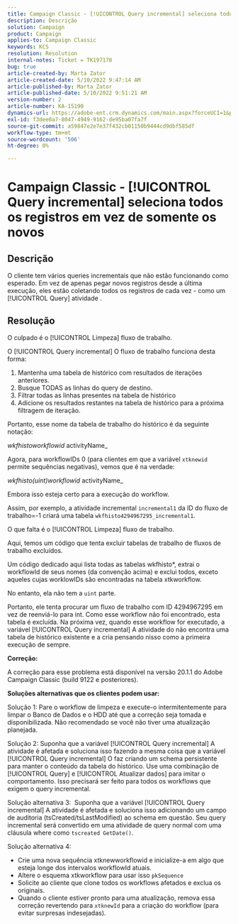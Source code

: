 ```yaml
---
title: Campaign Classic - [!UICONTROL Query incremental] seleciona todos os registros em vez de somente os novos
description: Descrição
solution: Campaign
product: Campaign
applies-to: Campaign Classic
keywords: KCS
resolution: Resolution
internal-notes: Ticket = TK197178
bug: true
article-created-by: Marta Zator
article-created-date: 5/10/2022 9:47:14 AM
article-published-by: Marta Zator
article-published-date: 5/10/2022 9:51:21 AM
version-number: 2
article-number: KA-15190
dynamics-url: https://adobe-ent.crm.dynamics.com/main.aspx?forceUCI=1&pagetype=entityrecord&etn=knowledgearticle&id=ad8bd527-46d0-ec11-a7b5-00224809c101
exl-id: f3dee0a7-8047-4949-9162-de95ba07fa7f
source-git-commit: a59847e2e7e37f432cb01150b9444cd9dbf585df
workflow-type: tm+mt
source-wordcount: '506'
ht-degree: 0%

---
```


# Campaign Classic - [!UICONTROL Query incremental] seleciona todos os registros em vez de somente os novos

## Descrição

O cliente tem vários queries incrementais que não estão funcionando como esperado. Em vez de apenas pegar novos registros desde a última execução, eles estão coletando todos os registros de cada vez - como um [!UICONTROL Query] atividade .

## Resolução

O culpado é o [!UICONTROL Limpeza] fluxo de trabalho.

O [!UICONTROL Query incremental] O fluxo de trabalho funciona desta forma:

1. Mantenha uma tabela de histórico com resultados de iterações anteriores.
1. Busque TODAS as linhas do query de destino.
1. Filtrar todas as linhas presentes na tabela de histórico
1. Adicione os resultados restantes na tabela de histórico para a próxima filtragem de iteração.

Portanto, esse nome da tabela de trabalho do histórico é da seguinte notação:

*wkfhistoworkflowid* activityName_

Agora, para workflowIDs 0 (para clientes em que a variável `xtknewid` permite sequências negativas), vemos que é na verdade:

*wkfhisto(uint)workflowid* activityName_

Embora isso esteja certo para a execução do workflow.

Assim, por exemplo, a atividade incremental `incremental1` da ID do fluxo de trabalho=-1 criará uma tabela `wkfhisto4294967295_incremental1`.

O que falta é o [!UICONTROL Limpeza] fluxo de trabalho.

Aqui, temos um código que tenta excluir tabelas de trabalho de fluxos de trabalho excluídos.

Um código dedicado aqui lista todas as tabelas wkfhisto\*, extrai o workflowId de seus nomes (da convenção acima) e exclui todos, exceto aqueles cujas worklowIDs são encontradas na tabela xtkworkflow.

No entanto, ela não tem a `uint` parte.

Portanto, ele tenta procurar um fluxo de trabalho com ID 4294967295 em vez de reenviá-lo para int. Como esse workflow não foi encontrado, esta tabela é excluída. Na próxima vez, quando esse workflow for executado, a variável [!UICONTROL Query incremental] A atividade do não encontra uma tabela de histórico existente e a cria pensando nisso como a primeira execução de sempre.

<b>Correção:</b>

A correção para esse problema está disponível na versão 20.1.1 do Adobe Campaign Classic (build 9122 e posteriores).

<b>Soluções alternativas que os clientes podem usar:</b>

Solução 1: Pare o workflow de limpeza e execute-o intermitentemente para limpar o Banco de Dados e o HDD até que a correção seja tomada e disponibilizada. Não recomendado se você não tiver uma atualização planejada.

Solução 2: Suponha que a variável [!UICONTROL Query incremental] A atividade é afetada e soluciona isso fazendo a mesma coisa que a variável [!UICONTROL Query incremental] O faz criando um schema persistente para manter o conteúdo da tabela do histórico. Use uma combinação de [!UICONTROL Query] e [!UICONTROL Atualizar dados] para imitar o comportamento. Isso precisará ser feito para todos os workflows que exigem o query incremental.

Solução alternativa 3:  Suponha que a variável [!UICONTROL Query incremental] A atividade é afetada e soluciona isso adicionando um campo de auditoria (tsCreated/tsLastModified) ao schema em questão. Seu query incremental será convertido em uma atividade de query normal com uma cláusula where como `tscreated GetDate()`.

Solução alternativa 4:

- Crie uma nova sequência xtknewworkflowid e inicialize-a em algo que esteja longe dos intervalos workflowId atuais.
- Altere o esquema xtkworkflow para usar isso `pkSequence`
- Solicite ao cliente que clone todos os workflows afetados e exclua os originais.
- Quando o cliente estiver pronto para uma atualização, remova essa correção revertendo para `xtknewId` para a criação do workflow (para evitar surpresas indesejadas).
